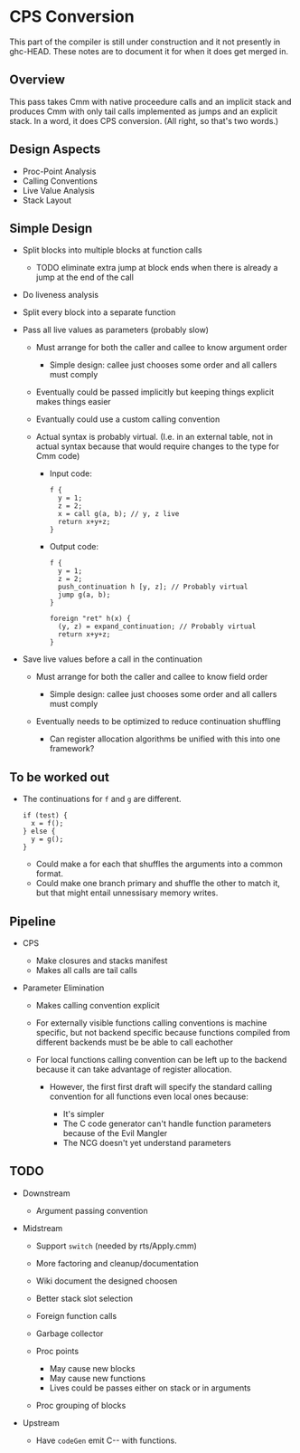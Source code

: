 # CPS Conversion


This part of the compiler is still under construction and it not presently in ghc-HEAD.
These notes are to document it for when it does get merged in.

## Overview


This pass takes Cmm with native proceedure calls and an implicit stack and produces Cmm with only tail calls implemented as jumps and an explicit stack.  In a word, it does CPS conversion.  (All right, so that's two words.)

## Design Aspects

- Proc-Point Analysis
- Calling Conventions
- Live Value Analysis
- Stack Layout

## Simple Design

- Split blocks into multiple blocks at function calls

  - TODO eliminate extra jump at block ends when there is already a jump at the end of the call
- Do liveness analysis
- Split every block into a separate function
- Pass all live values as parameters (probably slow)

  - Must arrange for both the caller and callee to know argument order

    - Simple design: callee just chooses some order and all callers must comply
  - Eventually could be passed implicitly but keeping things explicit makes things easier
  - Evantually could use a custom calling convention
  - Actual syntax is probably virtual.  (I.e. in an external table, not in actual syntax because that would require changes to the type for Cmm code)

    - Input code:

      ```wiki
      f {
        y = 1;
        z = 2;
        x = call g(a, b); // y, z live
        return x+y+z;
      }
      ```
    - Output code:

      ```wiki
      f {
        y = 1;
        z = 2;
        push_continuation h [y, z]; // Probably virtual
        jump g(a, b);
      }

      foreign "ret" h(x) {
        (y, z) = expand_continuation; // Probably virtual
        return x+y+z;
      } 
      ```
- Save live values before a call in the continuation

  - Must arrange for both the caller and callee to know field order

    - Simple design: callee just chooses some order and all callers must comply
  - Eventually needs to be optimized to reduce continuation shuffling

    - Can register allocation algorithms be unified with this into one framework?

## To be worked out

- The continuations for `f` and `g` are different.

  ```wiki
  if (test) {
    x = f();
  } else {
    y = g();
  }
  ```

  - Could make a for each that shuffles the arguments into a common format.
  - Could make one branch primary and shuffle the other to match it, but that might entail unnessisary memory writes.

## Pipeline

- CPS

  - Make closures and stacks manifest
  - Makes all calls are tail calls
- Parameter Elimination

  - Makes calling convention explicit
  - For externally visible functions calling conventions is machine specific, but not backend specific because functions compiled from different backends must be be able to call eachother
  - For local functions calling convention can be left up to the backend because it can take advantage of register allocation.

    - However, the first first draft will specify the standard calling convention for all functions even local ones because:

      - It's simpler
      - The C code generator can't handle function parameters because of the Evil Mangler
      - The NCG doesn't yet understand parameters

## TODO

- Downstream

  - Argument passing convention
- Midstream

  - Support `switch` (needed by rts/Apply.cmm)
  - More factoring and cleanup/documentation
  - Wiki document the designed choosen
  - Better stack slot selection
  - Foreign function calls
  - Garbage collector
  - Proc points

    - May cause new blocks
    - May cause new functions
    - Lives could be passes either on stack or in arguments
  - Proc grouping of blocks
- Upstream

  - Have `codeGen` emit C-- with functions.
